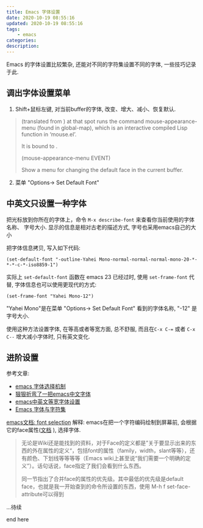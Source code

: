 ```yaml
---
title: Emacs 字体设置
date: 2020-10-19 08:55:16
updated: 2020-10-19 08:55:16
tags:
    - emacs
categories:
description:
---
```

Emacs 的字体设置比较繁杂, 还能对不同的字符集设置不同的字体, 一些技巧记录于此.

<!--more-->

## 调出字体设置菜单 ##

1. Shift+鼠标左键, 对当前buffer的字体, 改变、增大、减小、恢复默认.

> <S-down-mouse-1> (translated from <S-mouse-1>) at that spot runs the command
> mouse-appearance-menu (found in global-map), which is an interactive compiled
> Lisp function in ‘mouse.el’.
>
> It is bound to <S-down-mouse-1>.
>
> (mouse-appearance-menu EVENT)
>
> Show a menu for changing the default face in the current buffer.

2.  菜单 "Options-> Set Default Font"

## 中英文只设置一种字体 ##


把光标放到你所在的字体上，命令 `M-x describe-font` 来查看你当前使用的字体名称、
字号大小.  显示的信息是相对古老的描述方式, 字号也采用emacs自己的大小

把字体信息拷贝, 写入如下代码:

``` emacs-lisp
(set-default-font "-outline-Yahei Mono-normal-normal-normal-mono-20-*-*-*-c-*-iso8859-1")
```

实际上 `set-default-font` 函数在 emacs 23 已经过时, 使用 `set-frame-font` 代替,
字体信息也可以使用更现代的方式:

```
(set-frame-font "Yahei Mono-12")
```

"Yahei Mono"是在菜单 "Options-> Set Default Font" 看到的字体名称, "-12" 是字号大小.

使用这种方法设置字体, 在等高或者等宽方面, 总不舒服, 而且在`C-x C-=` 或者 `C-x
C--` 增大减小字体时, 只有英文变化.

## 进阶设置 ##

参考文章:
- [emacs 字体选择机制](https://www.cnblogs.com/eadle/p/10658661.html)
- [狠狠折弯了一把emacs中文字体](http://baohaojun.github.io/perfect-emacs-chinese-font.html)
- [emacs中英文等宽字体设置](https://www.cnblogs.com/penggy/p/7475831.html)
- [Emacs 字体与字符集](https://archive.casouri.cat/note/2019/emacs-%E5%AD%97%E4%BD%93%E4%B8%8E%E5%AD%97%E4%BD%93%E9%9B%86/)

[emacs文档: font selection](https://www.gnu.org/software/emacs/manual/html_node/elisp/Font-Selection.html) 解释:
emacs在把一个字符编码绘制到屏幕前, 会根据它的face属性([文档](https://www.gnu.org/software/emacs/manual/html_node/elisp/Displaying-Faces.html) ), 选择字体.

> 无论是Wiki还是能找到的资料，对于Face的定义都是”关于要显示出来的东西的外在属性的定义“，包括font的属性（family，width，slant等等），还有颜色、下划线等等等等（Emacs wiki上甚至说“我们需要一个明确的定义”）。话句话说，face指定了我们会看到什么东西。
>
> 同一节指出了合并face的属性的优先级。其中最低的优先级是default face，也就是我一开始查到的命令所设置的东西，使用 M-h f set-face-attribute可以得到


...待续







end here
